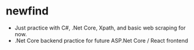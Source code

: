 # newfind

- Just practice with C#, .Net Core, Xpath, and basic web scraping for now.
- .Net Core backend practice for future ASP.Net Core / React frontend
